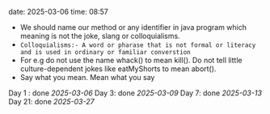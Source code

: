 date: 2025-03-06
time: 08:57

- We should name our method or any identifier in java program which meaning is not the joke, slang or colloquialisms.
- `Colloquialisms:- A word or pharase that is not formal or literacy and is used in ordinary or familiar converstion`
- For e.g do not use the name whack() to mean kill(). Do not tell little culture-dependent jokes like eatMyShorts to mean abort().
- Say what you mean. Mean what you say


Day 1 : done *2025-03-06*
Day 3: done *2025-03-09*
Day 7: done *2025-03-13*
Day 21: done *2025-03-27*